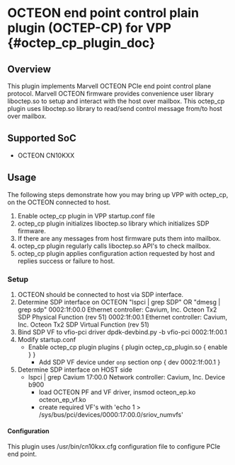 # OCTEON end point control plain plugin (OCTEP-CP) for VPP  {#octep_cp_plugin_doc}

## Overview
This plugin implements Marvell OCTEON PCIe end point control plane protocol.
Marvell OCTEON firmware provides convenience user library liboctep.so to
setup and interact with the host over mailbox. This octep_cp plugin uses
liboctep.so library to read/send control message from/to host over mailbox.

## Supported SoC
- OCTEON CN10KXX

## Usage
The following steps demonstrate how you may bring up VPP with octep_cp, on the
OCTEON connected to host.
1. Enable octep_cp plugin in VPP startup.conf file
2. octep_cp plugin initializes liboctep.so library which initializes SDP firmware.
3. If there are any messages from host firmware puts them into mailbox.
4. octep_cp plugin regularly calls liboctep.so API's to check mailbox.
5. octep_cp plugin applies configuration action requested by host and replies
   success or failure to host.

### Setup
1. OCTEON should be connected to host via SDP interface.
2. Determine SDP interface on OCTEON
   "lspci | grep SDP" OR "dmesg | grep sdp"
	 0002:1f:00.0 Ethernet controller: Cavium, Inc. Octeon Tx2 SDP Physical Function (rev 51)
	 0002:1f:00.1 Ethernet controller: Cavium, Inc. Octeon Tx2 SDP Virtual Function (rev 51)
3. Bind SDP VF to vfio-pci driver
   dpdk-devbind.py -b vfio-pci 0002:1f:00.1
4. Modify startup.conf
   - Enable octep_cp plugin
     plugins {
         plugin octep_cp_plugin.so { enable }
     }
	 - Add SDP VF device under `onp` section
     onp {
         dev 0002:1f:00.1
     }
5. Determine SDP interface on HOST side
   - lspci | grep Cavium
	   17:00.0 Network controller: Cavium, Inc. Device b900
	 - load OCTEON PF and VF driver, insmod octeon_ep.ko octeon_ep_vf.ko
	 - create required VF's with 'echo 1 > /sys/bus/pci/devices/0000\:17\:00.0/sriov_numvfs'

#### Configuration
This plugin uses /usr/bin/cn10kxx.cfg configuration file to configure
PCIe end point.
